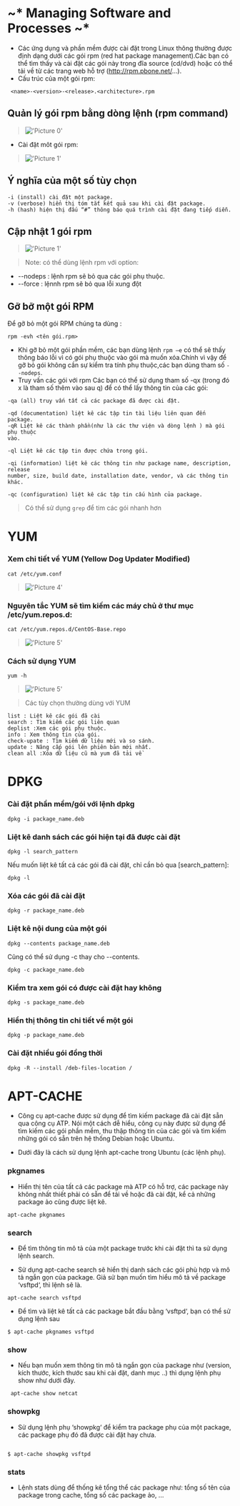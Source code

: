 # ~* Managing Software and Processes ~* 
- Các ứng dụng và phần mềm được cài đặt trong Linux thông thường được định dạng dưới các
gói rpm (red hat package management).Các bạn có thể tìm thấy và cài đặt các gói này trong
đĩa source (cd/dvd) hoặc có thể tải về từ các trang web hỗ trợ (http://rpm.pbone.net/...).
- Cấu trúc của một gói rpm:
```
 <name>-<version>-<release>.<architecture>.rpm
 ```
 ## Quản lý gói rpm bằng dòng lệnh (rpm command)
 
 > !['Picture 0'](images/1.png)

 - Cài đặt môt gói rpm:
 > !['Picture 1'](images/2.png)
## Ý nghĩa của một số tùy chọn
```
-i (install) cài đặt một package.
-v (verbose) hiển thị tóm tắt kết quả sau khi cài đặt package.
-h (hash) hiện thị đấu “#” thông báo quá trình cài đặt đang tiếp diễn.
```
## Cập nhật 1 gói rpm 
 > !['Picture 1'](images/3.png)
 
 > Note: có thể dùng lệnh rpm với option:
  * --nodeps : lệnh rpm sẽ bỏ qua các gói phụ thuộc.
  * --force : lệnnh rpm sẽ bỏ qua lỗi xung đột

 ## Gỡ bỡ một gói RPM 
 Để gỡ bỏ một gói RPM chúng ta dùng :
 ```
 rpm -evh <tên gói.rpm>
 ```
 - Khi gỡ bỏ một gói phần mềm, các bạn dùng lệnh `rpm –e` có thể sẽ thấy thông báo lỗi vì có gói
phụ thuộc vào gói mà muốn xóa.Chính vì vậy để gỡ bỏ gói không cần sự kiểm tra tính phụ
thuộc,các bạn dùng tham số `--nodeps`.
- Truy vấn các gói với rpm
Các bạn có thể sử dụng tham số -qx (trong đó x là tham số thêm vào sau q) để có thể lấy thông tin của các gói:
```
-qa (all) truy vấn tất cả các package đã được cài đặt.

-qd (documentation) liệt kê các tập tin tài liệu liên quan đến package.
-qR Liệt kê các thành phần(như là các thư viện và dòng lệnh ) mà gói phụ thuộc
vào.

-ql Liệt kê các tập tin được chứa trong gói.

-qi (information) liệt kê các thông tin như package name, description, release
number, size, build date, installation date, vendor, và các thông tin khác.

-qc (configuration) liệt kê các tập tin cấu hình của package.
```
> Có thể sử dụng `grep` để tim các gói nhanh hơn


# YUM
### Xem chi tiết về YUM (Yellow Dog Updater Modified)
```
cat /etc/yum.conf
```

 > !['Picture 4'](images/4.png)

 ### Nguyên tắc YUM sẽ tìm kiếm các máy chủ ở thư mục /etc/yum.repos.d: 
```
cat /etc/yum.repos.d/CentOS-Base.repo 
```
 > !['Picture 5'](images/5.png)

 ### Cách sử dụng YUM
 ```
 yum -h 
 ```
 > !['Picture 5'](images/6.png)

> Các tùy chọn thường dùng với YUM
```
list : Liệt kê các gói đã cài
search : Tìm kiếm các gói liên quan
deplist :Xem các gói phụ thuộc.
info : Xem thông tin của gói.
check-upate : Tìm kiếm dữ liệu mới và so sánh.
update : Nâng cấp gói lên phiên bản mới nhất.
clean all :Xóa dữ liệu cũ mà yum đã tải về
```
# DPKG
### Cài đặt phần mềm/gói với lệnh dpkg
```
dpkg -i package_name.deb
```
### Liệt kê danh sách các gói hiện tại đã được cài đặt
```
dpkg -l search_pattern
```
Nếu muốn liệt kê tất cả các gói đã cài đặt, chỉ cần bỏ qua [search_pattern]:
```
dpkg -l 
```
### Xóa các gói đã cài đặt
```
dpkg -r package_name.deb
```

### Liệt kê nội dung của một gói
```
dpkg --contents package_name.deb
```
Cũng có thể sử dụng -c thay cho --contents.
```
dpkg -c package_name.deb
```

### Kiểm tra xem gói có được cài đặt hay không

```
dpkg -s package_name.deb
```
### Hiển thị thông tin chi tiết về một gói
```
dpkg -p package_name.deb
```
### Cài đặt nhiều gói đồng thời
```
dpkg -R --install /deb-files-location /
```


# APT-CACHE
- Công cụ apt-cache được sử dụng để tìm kiếm package đã cài đặt sẵn qua công cụ ATP. Nói một cách dễ hiểu, công cụ này được sử dụng để tìm kiếm các gói phần mềm, thu thập thông tin của các gói và tìm kiếm những gói có sẵn trên hệ thống Debian hoặc Ubuntu.


- Dưới đây là cách sử dụng lệnh apt-cache trong Ubuntu (các lệnh phụ).

### pkgnames
- Hiển thị tên của tất cả các package mà ATP có hỗ trợ, các package này không nhất thiết phải có sẵn để tải về hoặc đã cài đặt, kể cả những package ảo cũng được liệt kê.
```
apt-cache pkgnames
```
### search
- Để tìm thông tin mô tả của một package trước khi cài đặt thì ta sử dụng lệnh search.

- Sử dụng apt-cache search sẽ hiển thị danh sách các gói phù hợp và mô tả ngắn gọn của package. Giả sử bạn muốn tìm hiểu mô tả về package ‘vsftpd‘, thì lệnh sẽ là.
```
apt-cache search vsftpd
```
- Để tìm và liệt kê tất cả các package bắt đầu bằng ‘vsftpd‘, bạn có thể sử dụng lệnh sau

```
$ apt-cache pkgnames vsftpd
```
### show
- Nếu bạn muốn xem thông tin mô tả ngắn gọn của package như (version, kích thước, kích thước sau khi cài đặt, danh mục ..) thì dụng lệnh phụ show như dưới đây.
```
 apt-cache show netcat
```
### showpkg
- Sử dụng lệnh phụ ‘showpkg‘ để kiểm tra package phụ của một package, các package phụ đó đã được cài đặt hay chưa.
```

$ apt-cache showpkg vsftpd
```
### stats

- Lệnh stats dùng để thống kê tổng thể các package như: tổng số tên của package trong cache, tổng số các package ảo, ...